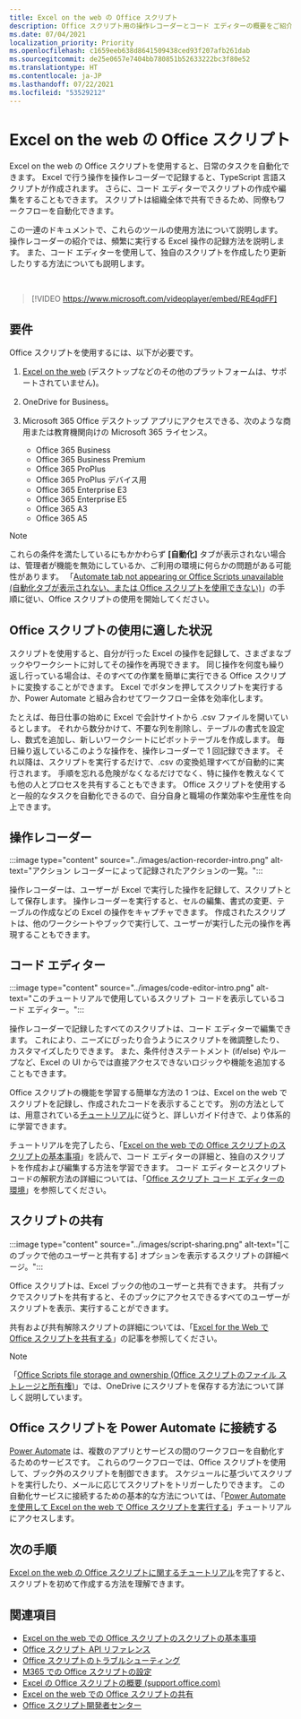 ```yaml
---
title: Excel on the web の Office スクリプト
description: Office スクリプト用の操作レコーダーとコード エディターの概要をご紹介します。
ms.date: 07/04/2021
localization_priority: Priority
ms.openlocfilehash: c1659eeb638d8641509438ced93f207afb261dab
ms.sourcegitcommit: de25e0657e7404bb780851b52633222bc3f80e52
ms.translationtype: HT
ms.contentlocale: ja-JP
ms.lasthandoff: 07/22/2021
ms.locfileid: "53529212"
---
```

# <a name="office-scripts-in-excel-on-the-web"></a>Excel on the web の Office スクリプト

Excel on the web の Office スクリプトを使用すると、日常のタスクを自動化できます。 Excel で行う操作を操作レコーダーで記録すると、TypeScript 言語スクリプトが作成されます。 さらに、コード エディターでスクリプトの作成や編集をすることもできます。 スクリプトは組織全体で共有できるため、同僚もワークフローを自動化できます。

この一連のドキュメントで、これらのツールの使用方法について説明します。 操作レコーダーの紹介では、頻繁に実行する Excel 操作の記録方法を説明します。 また、コード エディターを使用して、独自のスクリプトを作成したり更新したりする方法についても説明します。

<br>

> [!VIDEO https://www.microsoft.com/videoplayer/embed/RE4qdFF]

## <a name="requirements"></a>要件

Office スクリプトを使用するには、以下が必要です。

1. [Excel on the web](https://www.office.com/launch/excel) (デスクトップなどのその他のプラットフォームは、サポートされていません)。
1. OneDrive for Business。
1. Microsoft 365 Office デスクトップ アプリにアクセスできる、次のような商用または教育機関向けの Microsoft 365 ライセンス。

    - Office 365 Business
    - Office 365 Business Premium
    - Office 365 ProPlus
    - Office 365 ProPlus デバイス用
    - Office 365 Enterprise E3
    - Office 365 Enterprise E5
    - Office 365 A3
    - Office 365 A5

> [!NOTE]
> これらの条件を満たしているにもかかわらず **[自動化]** タブが表示されない場合は、管理者が機能を無効にしているか、ご利用の環境に何らかの問題がある可能性があります。 「[Automate tab not appearing or Office Scripts unavailable (自動化タブが表示されない、または Office スクリプトを使用できない)](../testing/troubleshooting.md#automate-tab-not-appearing-or-office-scripts-unavailable)」の手順に従い、Office スクリプトの使用を開始してください。

## <a name="when-to-use-office-scripts"></a>Office スクリプトの使用に適した状況

スクリプトを使用すると、自分が行った Excel の操作を記録して、さまざまなブックやワークシートに対してその操作を再現できます。 同じ操作を何度も繰り返し行っている場合は、そのすべての作業を簡単に実行できる Office スクリプトに変換することができます。 Excel でボタンを押してスクリプトを実行するか、Power Automate と組み合わせてワークフロー全体を効率化します。

たとえば、毎日仕事の始めに Excel で会計サイトから .csv ファイルを開いているとします。 それから数分かけて、不要な列を削除し、テーブルの書式を設定し、数式を追加し、新しいワークシートにピボットテーブルを作成します。 毎日繰り返しているこのような操作を、操作レコーダーで 1 回記録できます。 それ以降は、スクリプトを実行するだけで、.csv の変換処理すべてが自動的に実行されます。 手順を忘れる危険がなくなるだけでなく、特に操作を教えなくても他の人とプロセスを共有することもできます。 Office スクリプトを使用すると一般的なタスクを自動化できるので、自分自身と職場の作業効率や生産性を向上できます。

## <a name="action-recorder"></a>操作レコーダー

:::image type="content" source="../images/action-recorder-intro.png" alt-text="アクション レコーダーによって記録されたアクションの一覧。":::

操作レコーダーは、ユーザーが Excel で実行した操作を記録して、スクリプトとして保存します。 操作レコーダーを実行すると、セルの編集、書式の変更、テーブルの作成などの Excel の操作をキャプチャできます。 作成されたスクリプトは、他のワークシートやブックで実行して、ユーザーが実行した元の操作を再現することもできます。

## <a name="code-editor"></a>コード エディター

:::image type="content" source="../images/code-editor-intro.png" alt-text="このチュートリアルで使用しているスクリプト コードを表示しているコード エディター。":::

操作レコーダーで記録したすべてのスクリプトは、コード エディターで編集できます。 これにより、ニーズにぴったり合うようにスクリプトを微調整したり、カスタマイズしたりできます。 また、条件付きステートメント (if/else) やループなど、Excel の UI からでは直接アクセスできないロジックや機能を追加することもできます。

Office スクリプトの機能を学習する簡単な方法の 1 つは、Excel on the web でスクリプトを記録し、作成されたコードを表示することです。 別の方法としては、用意されている[チュートリアル](../tutorials/excel-tutorial.md)に従うと、詳しいガイド付きで、より体系的に学習できます。

チュートリアルを完了したら、「[Excel on the web での Office スクリプトのスクリプトの基本事項](../develop/scripting-fundamentals.md)」を読んで、コード エディターの詳細と、独自のスクリプトを作成および編集する方法を学習できます。 コード エディターとスクリプト コードの解釈方法の詳細については、「[Office スクリプト コード エディターの環境](code-editor-environment.md)」を参照してください。

## <a name="sharing-scripts"></a>スクリプトの共有

:::image type="content" source="../images/script-sharing.png" alt-text="[このブックで他のユーザーと共有する] オプションを表示するスクリプトの詳細ページ。":::

Office スクリプトは、Excel ブックの他のユーザーと共有できます。 共有ブックでスクリプトを共有すると、そのブックにアクセスできるすべてのユーザーがスクリプトを表示、実行することができます。

共有および共有解除スクリプトの詳細については、「[Excel for the Web で Office スクリプトを共有する](https://support.microsoft.com/office/sharing-office-scripts-in-excel-for-the-web-226eddbc-3a44-4540-acfe-fccda3d1122b)」の記事を参照してください。

> [!NOTE]
> 「[Office Scripts file storage and ownership (Office スクリプトのファイル ストレージと所有権)](script-storage.md)」では、OneDrive にスクリプトを保存する方法について詳しく説明しています。

## <a name="connecting-office-scripts-to-power-automate"></a>Office スクリプトを Power Automate に接続する

[Power Automate](https://flow.microsoft.com/) は、複数のアプリとサービスの間のワークフローを自動化するためのサービスです。 これらのワークフローでは、Office スクリプトを使用して、ブック外のスクリプトを制御できます。 スケジュールに基づいてスクリプトを実行したり、メールに応じてスクリプトをトリガーしたりできます。 この自動化サービスに接続するための基本的な方法については、「[Power Automate を使用して Excel on the web で Office スクリプトを実行する](../tutorials/excel-power-automate-manual.md)」チュートリアルにアクセスします。

## <a name="next-steps"></a>次の手順

[Excel on the web の Office スクリプトに関するチュートリアル](../tutorials/excel-tutorial.md)を完了すると、スクリプトを初めて作成する方法を理解できます。

## <a name="see-also"></a>関連項目

- [Excel on the web での Office スクリプトのスクリプトの基本事項](../develop/scripting-fundamentals.md)
- [Office スクリプト API リファレンス](/javascript/api/office-scripts/overview)
- [Office スクリプトのトラブルシューティング](../testing/troubleshooting.md)
- [M365 での Office スクリプトの設定](https://support.office.com/article/office-scripts-settings-in-m365-19d3c51a-6ca2-40ab-978d-60fa49554dcf)
- [Excel の Office スクリプトの概要 (support.office.com)](https://support.office.com/article/introduction-to-office-scripts-in-excel-9fbe283d-adb8-4f13-a75b-a81c6baf163a)
- [Excel on the web での Office スクリプトの共有](https://support.microsoft.com/office/sharing-office-scripts-in-excel-for-the-web-226eddbc-3a44-4540-acfe-fccda3d1122b)
- [Office スクリプト開発者センター](https://developer.microsoft.com/office-scripts)

